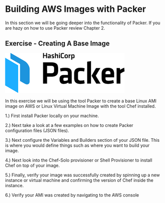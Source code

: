 # Building AWS Images with Packer

In this section we will be going deeper into the functionality of Packer. If you are hazy on how to use Packer review Chapter 2.

## Exercise - Creating A Base Image
  ![](img6/packer.png)

In this exercise we will be using the tool Packer to create a base Linux AMI image on AWS or Linux Virtual Machine Image with the tool Chef installed.

1.) First install Packer locally on your machine.

2.) Next take a look at a few examples on how to create Packer configuration files (JSON files).

3.) Next configure the Variables and Builders section of your JSON file. This is where you would define things such as where you want to build your image.

4.) Next look into the Chef-Solo provisioner or Shell Provisioner to install Chef on top of your image.

5.) Finally, verify your image was successfully created by spinning up a new instance or virtual machine and confirming the version of Chef inside the instance.

6.) Verify your AMI was created by navigating to the AWS console 

